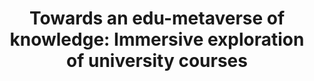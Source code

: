 ---
title: "Towards an edu-metaverse of knowledge: Immersive exploration of university courses"
authors: [
  "Sin, Zackary PT",
  "Jia, Ye",
  "Wu, Astin CH",
  "Zhao, Isaac Dan",
  "Li, Richard Chen",
  "Ng, Peter HF",
  "Huang, Xiao",
  "Baciu, George",
  "Cao, Jiannong",
  "Li, Qing"
]
year: 2023
journal: "IEEE Transactions on Learning Technologies"
featured: false
keywords: [
]
---